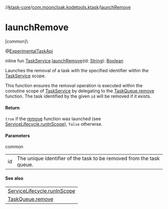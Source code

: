 //[ktask-core](../../index.md)/[com.mooncloak.kodetools.ktask](index.md)/[launchRemove](launch-remove.md)

# launchRemove

[common]\

@[ExperimentalTaskApi](-experimental-task-api/index.md)

inline fun [TaskService](-task-service/index.md).[launchRemove](launch-remove.md)(id: [String](https://kotlinlang.org/api/core/kotlin-stdlib/kotlin/-string/index.html)): [Boolean](https://kotlinlang.org/api/core/kotlin-stdlib/kotlin/-boolean/index.html)

Launches the removal of a task with the specified identifier within the [TaskService](-task-service/index.md) scope.

This function ensures the removal operation is executed within the coroutine scope of [TaskService](-task-service/index.md) by delegating to the [TaskQueue.remove](-task-queue/remove.md) function. The task identified by the given `id` will be removed if it exists.

#### Return

`true` if the [remove](https://kotlinlang.org/api/core/kotlin-stdlib/kotlin.collections/index.html) function was launched (see [ServiceLifecycle.runInScope](-service-lifecycle/run-in-scope.md)), `false` otherwise.

#### Parameters

common

| | |
|---|---|
| id | The unique identifier of the task to be removed from the task queue. |

#### See also

| |
|---|
| [ServiceLifecycle.runInScope](-service-lifecycle/run-in-scope.md) |
| [TaskQueue.remove](-task-queue/remove.md) |
